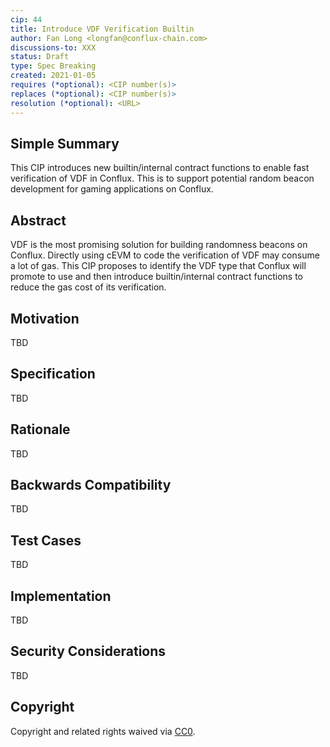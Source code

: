```yaml
---
cip: 44
title: Introduce VDF Verification Builtin
author: Fan Long <longfan@conflux-chain.com>
discussions-to: XXX
status: Draft
type: Spec Breaking
created: 2021-01-05
requires (*optional): <CIP number(s)>
replaces (*optional): <CIP number(s)>
resolution (*optional): <URL>
---
```


<!--You can leave these HTML comments in your merged CIP and delete the visible duplicate text guides, they will not appear and may be helpful to refer to if you edit it again. This is the suggested template for new CIPs. Note that a CIP number will be assigned by an editor. When opening a pull request to submit your CIP, please use an abbreviated title in the filename, `CIP-draft_title_abbrev.md`. The title should be 44 characters or less.-->

## Simple Summary

This CIP introduces new builtin/internal contract functions to enable
fast verification of VDF in Conflux. This is to support potential random
beacon development for gaming applications on Conflux.

## Abstract

VDF is the most promising solution for building randomness beacons on Conflux.
Directly using cEVM to code the verification of VDF may consume a lot of gas.
This CIP proposes to identify the VDF type that Conflux will promote to use and
then introduce builtin/internal contract functions to reduce the gas cost of
its verification.

## Motivation

TBD

## Specification

TBD

## Rationale

TBD

## Backwards Compatibility

TBD

## Test Cases

TBD

## Implementation

TBD

## Security Considerations
TBD

## Copyright
Copyright and related rights waived via [CC0](https://creativecommons.org/publicdomain/zero/1.0/).
